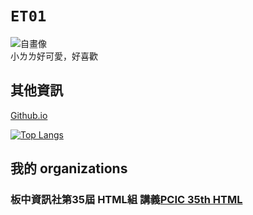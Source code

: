 # `ET01`
![自畫像](https://avatars.githubusercontent.com/u/66681962)  
小ㄌㄌ好可愛，好喜歡

## 其他資訊
[Github.io](https://kagariet01.github.io/about)

[![Top Langs](https://github-readme-stats.vercel.app/api/top-langs/?username=kagariet01&exclude_repo=dotfiles&hide_border=false)](https://github.com/anuraghazra/github-readme-stats)

## 我的 organizations
### 板中資訊社第35屆 HTML組 講義[PCIC 35th HTML](https://github.com/pcic35-html)
